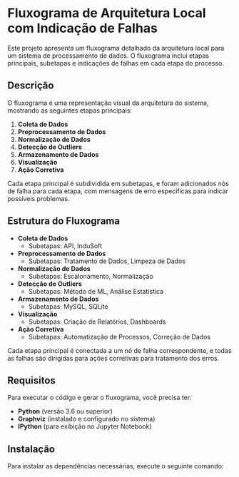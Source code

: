 
# Fluxograma de Arquitetura Local com Indicação de Falhas

Este projeto apresenta um fluxograma detalhado da arquitetura local para um sistema de processamento de dados. O fluxograma inclui etapas principais, subetapas e indicações de falhas em cada etapa do processo.

## Descrição

O fluxograma é uma representação visual da arquitetura do sistema, mostrando as seguintes etapas principais:

1. **Coleta de Dados**
2. **Preprocessamento de Dados**
3. **Normalização de Dados**
4. **Detecção de Outliers**
5. **Armazenamento de Dados**
6. **Visualização**
7. **Ação Corretiva**

Cada etapa principal é subdividida em subetapas, e foram adicionados nós de falha para cada etapa, com mensagens de erro específicas para indicar possíveis problemas.

## Estrutura do Fluxograma

- **Coleta de Dados**
  - Subetapas: API, InduSoft
- **Preprocessamento de Dados**
  - Subetapas: Tratamento de Dados, Limpeza de Dados
- **Normalização de Dados**
  - Subetapas: Escalonamento, Normalização
- **Detecção de Outliers**
  - Subetapas: Método de ML, Análise Estatística
- **Armazenamento de Dados**
  - Subetapas: MySQL, SQLite
- **Visualização**
  - Subetapas: Criação de Relatórios, Dashboards
- **Ação Corretiva**
  - Subetapas: Automatização de Processos, Correção de Dados

Cada etapa principal é conectada a um nó de falha correspondente, e todas as falhas são dirigidas para ações corretivas para tratamento dos erros.

## Requisitos

Para executar o código e gerar o fluxograma, você precisa ter:

- **Python** (versão 3.6 ou superior)
- **Graphviz** (instalado e configurado no sistema)
- **IPython** (para exibição no Jupyter Notebook)

## Instalação

Para instalar as dependências necessárias, execute o seguinte comando:


